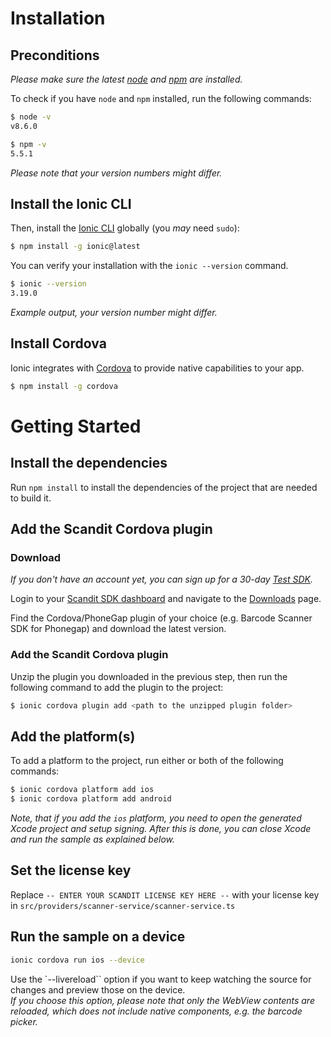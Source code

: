 # Installation

## Preconditions
_Please make sure the latest [node](https://nodejs.org/en/) and [npm](https://www.npmjs.com/get-npm?utm_source=house&utm_medium=homepage&utm_campaign=free%20orgs&utm_term=Install%20npm) are installed._

To check if you have `node` and `npm` installed, run the following commands:

```bash
$ node -v
v8.6.0

$ npm -v
5.5.1
```

_Please note that your version numbers might differ._

## Install the Ionic CLI
Then, install the [Ionic CLI](https://ionicframework.com/docs/cli/) globally (you _may_ need `sudo`):

```bash
$ npm install -g ionic@latest
```

You can verify your installation with the `ionic --version` command.

```bash
$ ionic --version
3.19.0
```
_Example output, your version number might differ._

## Install Cordova

Ionic integrates with [Cordova](https://cordova.apache.org/) to provide native capabilities to your app.

```bash
$ npm install -g cordova
```

# Getting Started

## Install the dependencies

Run `npm install` to install the dependencies of the project that are needed to build it.

## Add the Scandit Cordova plugin

### Download

_If you don't have an account yet, you can sign up for a 30-day [Test SDK](https://ssl.scandit.com/customers/new?p=test)._

Login to your [Scandit SDK dashboard](https://ssl.scandit.com/sessions/new) and navigate to the [Downloads](https://ssl.scandit.com/sdk) page.

Find the Cordova/PhoneGap plugin of your choice (e.g. Barcode Scanner SDK for Phonegap) and download the latest version.

### Add the Scandit Cordova plugin

Unzip the plugin you downloaded in the previous step, then run the following command to add the plugin to the project:

```bash
$ ionic cordova plugin add <path to the unzipped plugin folder>
```

## Add the platform(s)

To add a platform to the project, run either or both of the following commands:

```bash
$ ionic cordova platform add ios
$ ionic cordova platform add android
```

_Note, that if you add the `ios` platform, you need to open the generated Xcode project and setup signing. After this is done, you can close Xcode and run the sample as explained below._

## Set the license key

Replace `-- ENTER YOUR SCANDIT LICENSE KEY HERE --` with your license key in `src/providers/scanner-service/scanner-service.ts`

## Run the sample on a device

```bash
ionic cordova run ios --device
```

Use the `--livereload`` option if you want to keep watching the source for changes and preview those on the device.  
_If you choose this option, please note that only the WebView contents are reloaded, which does not include native components, e.g. the barcode picker._
